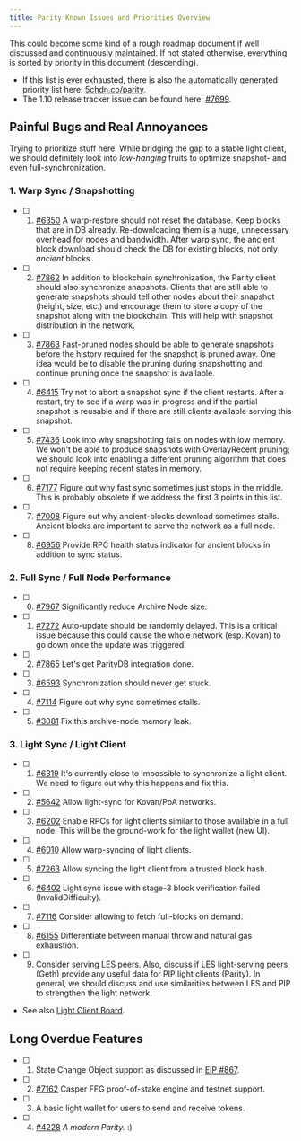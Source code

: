 ```yaml
---
title: Parity Known Issues and Priorities Overview
---
```


This could become some kind of a rough roadmap document if well discussed and continuously maintained. If not stated otherwise, everything is sorted by priority in this document (descending). 

- If this list is ever exhausted, there is also the automatically generated priority list here: [5chdn.co/parity](https://5chdn.co/parity/priority.html). 
- The 1.10 release tracker issue can be found here: [#7699](https://github.com/paritytech/parity/issues/7699).

## Painful Bugs and Real Annoyances

Trying to prioritize stuff here. While bridging the gap to a stable light client, we should definitely look into _low-hanging_ fruits to optimize snapshot- and even full-synchronization.

### 1. Warp Sync / Snapshotting

- [ ] 1. [#6350](https://github.com/paritytech/parity/issues/6350) A warp-restore should not reset the database. Keep blocks that are in DB already. Re-downloading them is a huge, unnecessary overhead for nodes and bandwidth. After warp sync, the ancient block download should check the DB for existing blocks, not only _ancient_ blocks. 
- [ ] 2. [#7862](https://github.com/paritytech/parity/issues/7862) In addition to blockchain synchronization, the Parity client should also synchronize snapshots. Clients that are still able to generate snapshots should tell other nodes about their snapshot (height, size, etc.) and encourage them to store a copy of the snapshot along with the blockchain. This will help with snapshot distribution in the network.
- [ ] 3. [#7863](https://github.com/paritytech/parity/issues/7863) Fast-pruned nodes should be able to generate snapshots before the history required for the snapshot is pruned away. One idea would be to disable the pruning during snapshotting and continue pruning once the snapshot is available.
- [ ] 4. [#6415](https://github.com/paritytech/parity/issues/6415) Try not to abort a snapshot sync if the client restarts. After a restart, try to see if a warp was in progress and if the partial snapshot is reusable and if there are still clients available serving this snapshot.
- [ ] 5. [#7436](https://github.com/paritytech/parity/issues/7436) Look into why snapshotting fails on nodes with low memory. We won't be able to produce snapshots with OverlayRecent pruning; we should look into enabling a different pruning algorithm that does not require keeping recent states in memory.
- [ ] 6. [#7177](https://github.com/paritytech/parity/issues/7177) Figure out why fast sync sometimes just stops in the middle. This is probably obsolete if we address the first 3 points in this list.
- [ ] 7. [#7008](https://github.com/paritytech/parity/issues/7008) Figure out why ancient-blocks download sometimes stalls. Ancient blocks are important to serve the network as a full node.
- [ ] 8. [#6956](https://github.com/paritytech/parity/issues/6956) Provide RPC health status indicator for ancient blocks in addition to sync status.

### 2. Full Sync / Full Node Performance

- [ ] 0. [#7967](https://github.com/paritytech/parity/issues/7967) Significantly reduce Archive Node size.
- [ ] 1. [#7272](https://github.com/paritytech/parity/issues/7272) Auto-update should be randomly delayed. This is a critical issue because this could cause the whole network (esp. Kovan) to go down once the update was triggered.
- [ ] 2. [#7865](https://github.com/paritytech/parity/issues/7865) Let's get ParityDB integration done.
- [ ] 3. [#6593](https://github.com/paritytech/parity/issues/6593) Synchronization should never get stuck.
- [ ] 4. [#7114](https://github.com/paritytech/parity/issues/7114) Figure out why sync sometimes stalls.
- [ ] 5. [#3081](https://github.com/paritytech/parity/issues/3081) Fix this archive-node memory leak.

### 3. Light Sync / Light Client

- [ ] 1. [#6319](https://github.com/paritytech/parity/issues/6319) It's currently close to impossible to synchronize a light client. We need to figure out why this happens and fix this.
- [ ] 2. [#5642](https://github.com/paritytech/parity/issues/5642) Allow light-sync for Kovan/PoA networks.
- [ ] 3. [#6202](https://github.com/paritytech/parity/issues/6202) Enable RPCs for light clients similar to those available in a full node. This will be the ground-work for the light wallet (new UI).
- [ ] 4. [#6010](https://github.com/paritytech/parity/issues/6010) Allow warp-syncing of light clients.
- [ ] 5. [#7263](https://github.com/paritytech/parity/issues/7263) Allow syncing the light client from a trusted block hash.
- [ ] 6. [#6402](https://github.com/paritytech/parity/issues/6402) Light sync issue with stage-3 block verification failed (InvalidDifficulty).
- [ ] 7. [#7116](https://github.com/paritytech/parity/issues/7116) Consider allowing to fetch full-blocks on demand.
- [ ] 8. [#6155](https://github.com/paritytech/parity/issues/6155) Differentiate between manual throw and natural gas exhaustion.
- [ ] 9. Consider serving LES peers. Also, discuss if LES light-serving peers (Geth) provide any useful data for PIP light clients (Parity). In general, we should discuss and use similarities between LES and PIP to strengthen the light network.
- See also [Light Client Board](https://github.com/paritytech/parity/projects/2).

## Long Overdue Features

- [ ] 1. State Change Object support as discussed in [EIP #867](https://github.com/ethereum/EIPs/pull/867).
- [ ] 2. [#7162](https://github.com/paritytech/parity/issues/7162) Casper FFG proof-of-stake engine and testnet support.
- [ ] 3. A basic light wallet for users to send and receive tokens.
- [ ] 4. [#4228](https://github.com/paritytech/parity/issues/4228) _A modern Parity._ :)
